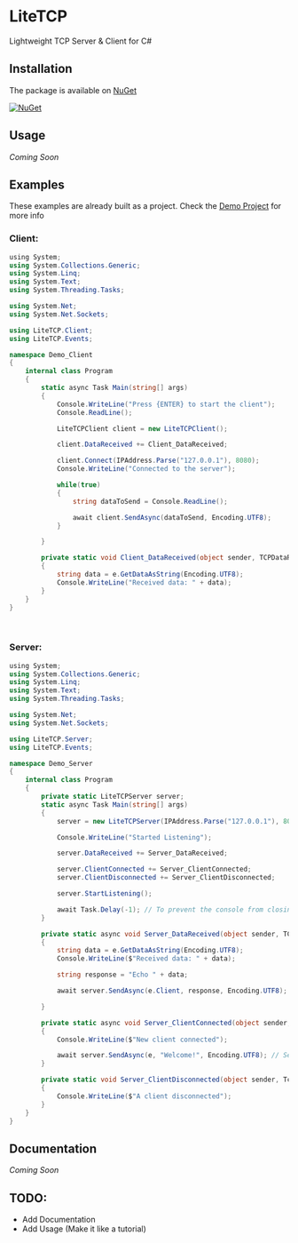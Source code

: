 # LiteTCP
Lightweight TCP Server & Client for C#


## Installation
The package is available on [NuGet](https://nuget.org/packages/LiteTCP)

[![NuGet](https://img.shields.io/nuget/v/SimpleWebServer.svg?label=NuGet)](https://nuget.org/packages/LiteTCP)

## Usage
*Coming Soon*

## Examples
These examples are already built as a project. Check the [Demo Project](https://github.com/BoRa-SY/LiteTCP/tree/main/Demo) for more info


### Client:
```csharp
﻿using System;
using System.Collections.Generic;
using System.Linq;
using System.Text;
using System.Threading.Tasks;

using System.Net;
using System.Net.Sockets;

using LiteTCP.Client;
using LiteTCP.Events;

namespace Demo_Client
{
    internal class Program
    {
        static async Task Main(string[] args)
        {
            Console.WriteLine("Press {ENTER} to start the client");
            Console.ReadLine();

            LiteTCPClient client = new LiteTCPClient();

            client.DataReceived += Client_DataReceived;

            client.Connect(IPAddress.Parse("127.0.0.1"), 8080);
            Console.WriteLine("Connected to the server");

            while(true)
            {
                string dataToSend = Console.ReadLine();

                await client.SendAsync(dataToSend, Encoding.UTF8);
            }

        }

        private static void Client_DataReceived(object sender, TCPDataReceivedEventArgs e)
        {
            string data = e.GetDataAsString(Encoding.UTF8);
            Console.WriteLine("Received data: " + data);
        }
    }
}
```

<br>

### Server:
```csharp
﻿using System;
using System.Collections.Generic;
using System.Linq;
using System.Text;
using System.Threading.Tasks;

using System.Net;
using System.Net.Sockets;

using LiteTCP.Server;
using LiteTCP.Events;

namespace Demo_Server
{
    internal class Program
    {
        private static LiteTCPServer server;
        static async Task Main(string[] args)
        {
            server = new LiteTCPServer(IPAddress.Parse("127.0.0.1"), 8080);

            Console.WriteLine("Started Listening");

            server.DataReceived += Server_DataReceived;

            server.ClientConnected += Server_ClientConnected;
            server.ClientDisconnected += Server_ClientDisconnected;

            server.StartListening();

            await Task.Delay(-1); // To prevent the console from closing
        }

        private static async void Server_DataReceived(object sender, TCPDataReceivedEventArgs e)
        {
            string data = e.GetDataAsString(Encoding.UTF8);
            Console.WriteLine($"Received data: " + data);

            string response = "Echo " + data;

            await server.SendAsync(e.Client, response, Encoding.UTF8);

        }

        private static async void Server_ClientConnected(object sender, TcpClient e)
        {
            Console.WriteLine($"New client connected");

            await server.SendAsync(e, "Welcome!", Encoding.UTF8); // Sending a welcome message to the client
        }

        private static void Server_ClientDisconnected(object sender, TcpClient e)
        {
            Console.WriteLine($"A client disconnected");
        }
    }
}
```
## Documentation
*Coming Soon*

## TODO:

* Add Documentation
* Add Usage (Make it like a tutorial)
